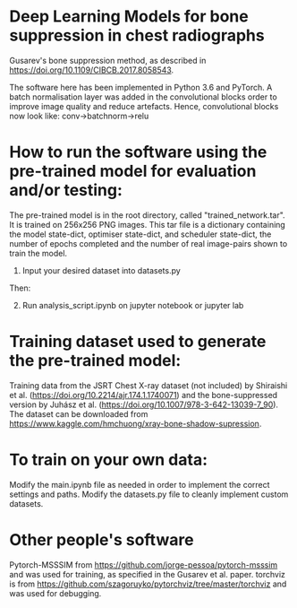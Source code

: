 # Deep Learning Models for bone suppression in chest radiographs
 Gusarev's bone suppression method, as described in https://doi.org/10.1109/CIBCB.2017.8058543.
 
 The software here has been implemented in Python 3.6 and PyTorch.  A batch normalisation layer was added in the convolutional blocks order to improve image quality and reduce artefacts.
Hence, convolutional blocks now look like: conv->batchnorm->relu
 
 # How to run the software using the pre-trained model for evaluation and/or testing:
 The pre-trained model is in the root directory, called "trained_network.tar". It is trained on 256x256 PNG images.
 This tar file is a dictionary containing the model state-dict, optimiser state-dict, and scheduler state-dict, the number of epochs completed and the number of real image-pairs shown to train the model.
 
 1) Input your desired dataset into datasets.py

Then:

 2) Run analysis_script.ipynb on jupyter notebook or jupyter lab


 
 # Training dataset used to generate the pre-trained model:
 Training data from the JSRT Chest X-ray dataset (not included) by Shiraishi et al. (https://doi.org/10.2214/ajr.174.1.1740071) and the bone-suppressed version by Juhász et al. (https://doi.org/10.1007/978-3-642-13039-7_90).  The dataset can be downloaded from https://www.kaggle.com/hmchuong/xray-bone-shadow-supression.
 
 # To train on your own data:
 Modify the main.ipynb file as needed in order to implement the correct settings and paths.
 Modify the datasets.py file to cleanly implement custom datasets.
 
 # Other people's software
 Pytorch-MSSSIM from https://github.com/jorge-pessoa/pytorch-msssim and was used for training, as specified in the Gusarev et al. paper.
 torchviz is from https://github.com/szagoruyko/pytorchviz/tree/master/torchviz and was used for debugging.
 
 
